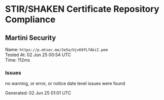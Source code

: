 # STIR/SHAKEN Certificate Repository Compliance

## Martini Security

Name: `https://p.mtsec.me/2e5a/Ujv69fLfAkiI.pem`\
Tested At: 02 Jun 25 00:54 UTC\
Time: 112ms

### Issues

no warning, or error, or notice date level issues were found

Generated: 02 Jun 25 01:01 UTC